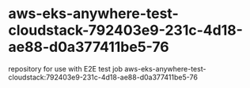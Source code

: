 # aws-eks-anywhere-test-cloudstack-792403e9-231c-4d18-ae88-d0a377411be5-76
repository for use with E2E test job aws-eks-anywhere-test-cloudstack:792403e9-231c-4d18-ae88-d0a377411be5-76
